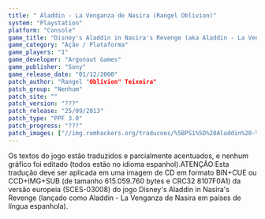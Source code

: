 ```yaml
---
title: " Aladdin - La Venganza de Nasira (Rangel Oblivion)"
system: "Playstation"
platform: "Console"
game_title: "Disney's Aladdin in Nasira's Revenge (aka Aladdin - La Venganza de Nasira)"
game_category: "Ação / Plataforma"
game_players: "1"
game_developer: "Argonaut Games"
game_publisher: "Sony"
game_release_date: "01/12/2000"
patch_author: "Rangel "Oblivion" Teixeira"
patch_group: "Nenhum"
patch_site: ""
patch_version: "???"
patch_release: "25/09/2013"
patch_type: "PPF 3.0"
patch_progress: "???"
patch_images: ["//img.romhackers.org/traducoes/%5BPS1%5D%20Aladdin%20-%20La%20Venganza%20de%20Nasira%20-%20Rangel%20Oblivion%20-%201.jpg","//img.romhackers.org/traducoes/%5BPS1%5D%20Aladdin%20-%20La%20Venganza%20de%20Nasira%20-%20Rangel%20Oblivion%20-%202.jpg","//img.romhackers.org/traducoes/%5BPS1%5D%20Aladdin%20-%20La%20Venganza%20de%20Nasira%20-%20Rangel%20Oblivion%20-%203.jpg"]
---
```

Os textos do jogo estão traduzidos e parcialmente acentuados, e nenhum gráfico foi editado (todos estão no idioma espanhol).ATENÇÃO:Esta tradução deve ser aplicada em uma imagem de CD em formato BIN+CUE ou CCD+IMG+SUB (de tamanho 615.059.760 bytes e CRC32 8107F0A1) da versão europeia (SCES-03008) do jogo Disney's Aladdin in Nasira's Revenge (lançado como Aladdin - La Venganza de Nasira em países de língua espanhola).
